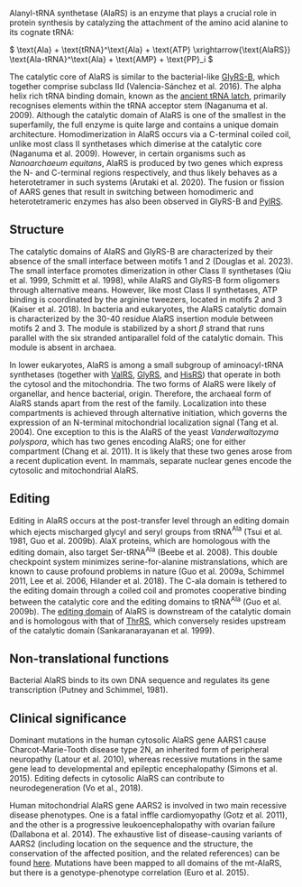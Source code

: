 Alanyl-tRNA synthetase (AlaRS) is an enzyme that plays a crucial role in protein synthesis by catalyzing the attachment of the amino acid alanine to its cognate tRNA:

  
  
  
  
  

$ \text{Ala} + \text{tRNA}^\text{Ala} + \text{ATP} \xrightarrow{\text{AlaRS}} \text{Ala-tRNA}^\text{Ala} + \text{AMP} + \text{PP}_i $

  
  


  

The catalytic core of AlaRS is similar to the bacterial-like [GlyRS-B](/class2/gly2), which together comprise subclass IId (Valencia-Sánchez et al. 2016). The alpha helix rich tRNA binding domain, known as the [ancient tRNA latch](/d/atl), primarily recognises elements within the tRNA acceptor stem (Naganuma et al. 2009). Although the catalytic domain of AlaRS is one of the smallest in the superfamily, the full enzyme is quite large and contains a unique domain architecture. Homodimerization in AlaRS occurs via a C-terminal coiled coil, unlike most class II synthetases which dimerise at the catalytic core (Naganuma et al. 2009). However, in certain organisms such as *Nanoarchaeum equitans*, AlaRS is produced by two genes which express the N- and C-terminal regions respectively, and thus likely behaves as a heterotetramer in such systems (Arutaki et al. 2020). The fusion or fission of AARS genes that result in switching between homodimeric and heterotetrameric enzymes has also been observed in GlyRS-B and [PylRS](/class2/pyl).



## Structure
  
 The catalytic domains of AlaRS and GlyRS-B are characterized by their absence of the small interface between motifs 1 and 2 (Douglas et al. 2023). The small interface promotes dimerization in other Class II synthetases (Qiu et al. 1999, Schmitt et al. 1998), while AlaRS and GlyRS-B form oligomers through alternative means. 
However, like most Class II synthetases, ATP binding is coordinated by the arginine tweezers, located in motifs 2 and 3 (Kaiser et al. 2018). In bacteria and eukaryotes, the AlaRS catalytic domain is characterized by the 30-40 residue AlaRS insertion module between motifs 2 and 3. The module is stabilized by a short $\beta$ strand that runs parallel with the six stranded antiparallel fold of the catalytic domain.
This module is absent in archaea.

  


In lower eukaryotes, AlaRS is among a small subgroup of aminoacyl-tRNA synthetases (together with [ValRS](/class1/val), [GlyRS](/class2/gly3), and [HisRS](/class2/his)) that operate in both the cytosol and the mitochondria. 
The two forms of AlaRS were likely of organellar, and hence bacterial, origin. Therefore, the archaeal form of AlaRS stands apart from the rest of the family. Localization into these compartments is achieved 
through alternative initiation, which governs the expression of an N-terminal mitochondrial localization signal (Tang et al. 2004). One exception to this is the
 AlaRS of the yeast *Vanderwaltozyma polyspora*, which has two genes encoding AlaRS; one for either compartment (Chang et al. 2011). 
 It is likely that these two genes arose from a recent duplication event. In mammals, separate nuclear genes encode the cytosolic and mitochondrial AlaRS.







## Editing

Editing in AlaRS occurs at the post-transfer level through an editing domain which ejects mischarged glycyl and seryl groups from tRNA$^\text{Ala}$ (Tsui et al. 1981, Guo et al. 2009b). AlaX proteins, which are homologous with the editing domain, also target Ser-tRNA$^\text{Ala}$ (Beebe et al. 2008). This double checkpoint system minimizes serine-for-alanine mistranslations, which are known to cause profound problems in nature (Guo et al. 2009a, Schimmel 2011, Lee et al. 2006, Hilander et al. 2018). The C-ala domain is tethered to the editing domain through a coiled coil and promotes cooperative binding between the catalytic core and the editing domains to tRNA$^\text{Ala}$ (Guo et al. 2009b). The [editing domain](/d/editat/) of AlaRS is downstream of the catalytic domain and is homologous with that of [ThrRS](/class2/thr/), which conversely resides upstream of the catalytic domain (Sankaranarayanan et al. 1999).


## Non-translational functions

Bacterial AlaRS binds to its own DNA sequence and regulates its gene transcription (Putney and Schimmel, 1981). 

## Clinical significance


Dominant mutations in the human cytosolic AlaRS gene AARS1 cause Charcot-Marie-Tooth disease type 2N, an inherited form of peripheral neuropathy (Latour et al. 2010), whereas recessive mutations in the same gene lead to  developmental and epileptic encephalopathy (Simons et al. 2015). Editing defects in cytosolic AlaRS can contribute to neurodegeneration (Vo et al., 2018). 

Human mitochondrial AlaRS gene AARS2 is involved in two main recessive disease phenotypes. One is a fatal inffle cardiomyopathy (Gotz et al. 2011), and the other is a progressive leukoencephalopathy with ovarian failure (Dallabona et al. 2014). The exhaustive list of disease-causing variants of AARS2 (including location on the sequence and the structure, the conservation of the affected position, and the related references) can be found [here](http://misynpat.org/misynpat/PageMaker.rvt?name=AARS2). Mutations have been mapped to all domains of the mt-AlaRS, but there is a genotype-phenotype correlation (Euro et al. 2015). 

